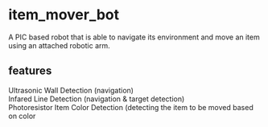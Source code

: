 # item_mover_bot
A PIC based robot that is able to navigate its environment and move an item using an attached robotic arm.

## features
Ultrasonic Wall Detection (navigation)<br>Infared Line Detection (navigation & target detection)<br>Photoresistor Item Color Detection (detecting the item to be moved based on color
